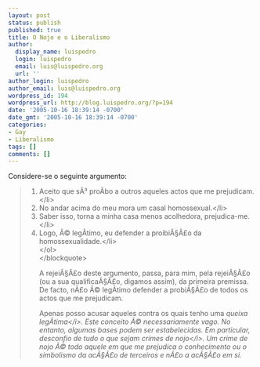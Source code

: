 ```yaml
---
layout: post
status: publish
published: true
title: O Nojo e o Liberalismo
author:
  display_name: luispedro
  login: luispedro
  email: luis@luispedro.org
  url: ''
author_login: luispedro
author_email: luis@luispedro.org
wordpress_id: 194
wordpress_url: http://blog.luispedro.org/?p=194
date: '2005-10-16 18:39:14 -0700'
date_gmt: '2005-10-16 18:39:14 -0700'
categories:
- Gay
- Liberalismo
tags: []
comments: []
---
```

<p>Considere-se o seguinte argumento:</p>
<blockquote>
<ol>
<li>Aceito que s&Atilde;&sup3; pro&Atilde;&shy;bo a outros aqueles actos que me prejudicam.<&#47;li>
<li>No andar acima do meu mora um casal homossexual.<&#47;li>
<li>Saber isso, torna a minha casa menos acolhedora, prejudica-me.<br />
<&#47;li>
<li>Logo, &Atilde;&copy; leg&Atilde;&shy;timo, eu defender a proibi&Atilde;&sect;&Atilde;&pound;o da homossexualidade.<&#47;li><br />
<&#47;ol><br />
<&#47;blockquote></p>
<p>A rejei&Atilde;&sect;&Atilde;&pound;o deste argumento, passa, para mim, pela rejei&Atilde;&sect;&Atilde;&pound;o (ou a sua qualifica&Atilde;&sect;&Atilde;&pound;o, digamos assim), da primeira premissa. De facto, n&Atilde;&pound;o &Atilde;&copy; leg&Atilde;&shy;timo defender a probi&Atilde;&sect;&Atilde;&pound;o de todos os actos que me prejudicam.</p>
<p>Apenas posso acusar aqueles contra os quais tenho uma <i>queixa leg&Atilde;&shy;tima<&#47;i>. Este conceito &Atilde;&copy; necessariamente vago. No entanto, algumas bases podem ser estabelecidas. Em particular, desconfio de tudo o que sejam <i>crimes de nojo<&#47;i>. Um crime de nojo &Atilde;&copy; todo aquele em que me prejudica o conhecimento ou o simbolismo da ac&Atilde;&sect;&Atilde;&pound;o de terceiros e n&Atilde;&pound;o a ac&Atilde;&sect;&Atilde;&pound;o em si.</p>
